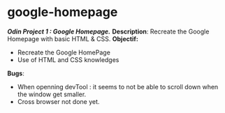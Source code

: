# google-homepage
__*Odin Project 1 : Google Homepage.*__
__Description__: Recreate the Google Homepage with basic HTML & CSS.
**Objectif:**
+ Recreate the Google HomePage
+ Use of HTML and CSS knowledges

**Bugs**: 
+ When openning devTool : it seems to not be able to scroll down when the window get smaller.
+ Cross browser not done yet.
